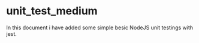 # unit_test_medium

In this document i have added some simple besic NodeJS unit testings with jest.

